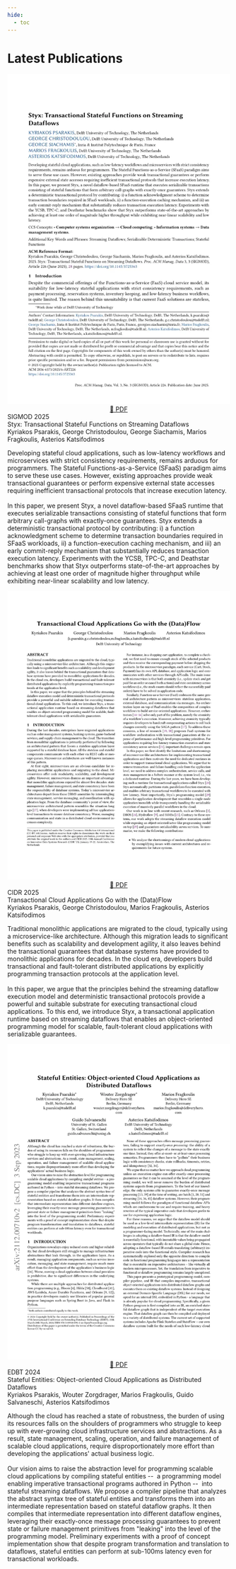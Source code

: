 ```yaml
---
hide:
  - toc
---
```


# Latest Publications

<div class="pub-entry">
    <div style="text-align: center;">
        <img src="/assets/publications/styx-pub.webp" class="pub-thumb" />
        <div>
        <a href="/assets/publications/styx.pdf" class="md-button ghost-button" target="_blank">
            📜 PDF
        </a>
        </div>
    </div>

  <div class="pub-meta">
    <div class="pub-venue">SIGMOD 2025</div>
    <div class="pub-title">Styx: Transactional Stateful Functions on Streaming Dataflows</div>
    <div class="pub-authors">
      Kyriakos Psarakis, George Christodoulou, George Siachamis, Marios Fragkoulis, Asterios Katsifodimos
    </div>
    <div class="pub-abstract">
    <p>
      Developing stateful cloud applications, such as low-latency workflows and microservices with strict consistency requirements,
      remains arduous for programmers. The Stateful Functions-as-a-Service (SFaaS) paradigm aims to serve these use cases. 
      However, existing approaches provide weak transactional guarantees or perform expensive external state accesses requiring 
      inefficient transactional protocols that increase execution latency.
    <br><br>
      In this paper, we present Styx, a novel dataflow-based SFaaS runtime that executes serializable transactions consisting of stateful functions
      that form arbitrary call-graphs with exactly-once guarantees. Styx extends a deterministic transactional protocol by contributing: 
      i) a function acknowledgment scheme to determine transaction boundaries required in SFaaS workloads,
      ii) a function-execution caching mechanism, 
     and iii) an early commit-reply mechanism that substantially reduces transaction execution latency. 
     Experiments with the YCSB, TPC-C, and Deathstar benchmarks show that Styx outperforms state-of-the-art approaches 
     by achieving at least one order of magnitude higher throughput while exhibiting near-linear scalability and low latency.
    </p>
    </div>
  </div>
</div>

<div class="pub-entry">
    <div style="text-align: center;">
        <img src="/assets/publications/styx_cidr-pub.webp" class="pub-thumb" />
        <div>
        <a href="/assets/publications/styx_cidr.pdf" class="md-button ghost-button" target="_blank">
            📜 PDF
        </a>
        </div>
    </div>
  <div class="pub-meta">
    <div class="pub-venue">CIDR 2025</div>
    <div class="pub-title">Transactional Cloud Applications Go with the (Data)Flow</div>
    <div class="pub-authors">
      Kyriakos Psarakis, George Christodoulou, Marios Fragkoulis, Asterios Katsifodimos
    </div>
    <div class="pub-abstract">
      <p>Traditional monolithic applications are migrated to the cloud, typically using a microservice-like architecture. 
Although this migration leads to significant benefits such as scalability and development agility, it also leaves behind 
the transactional guarantees that database systems have provided to monolithic applications for decades. In the cloud era, 
developers build transactional and fault-tolerant distributed applications by explicitly programming transaction protocols 
at the application level.<br><br>In this paper, we argue that the principles behind the streaming dataflow execution model 
and deterministic transactional protocols provide a powerful and suitable substrate for executing transactional cloud applications. 
To this end, we introduce Styx, a transactional application runtime based on streaming dataflows that enables an object-oriented programming 
model for scalable, fault-tolerant cloud applications with serializable guarantees.</p>
    </div>
  </div>
</div>

<div class="pub-entry">
    <div style="text-align: center;">
        <img src="/assets/publications/stateflow-pub.webp" class="pub-thumb" />
        <div>
        <a href="/assets/publications/stateflow.pdf" class="md-button ghost-button" target="_blank">
            📜 PDF
        </a>
        </div>
    </div>

  <div class="pub-meta">
    <div class="pub-venue">EDBT 2024</div>
    <div class="pub-title">Stateful Entities: Object-oriented Cloud Applications as Distributed Dataflows</div>
    <div class="pub-authors">
      Kyriakos Psarakis, Wouter Zorgdrager, Marios Fragkoulis, Guido Salvaneschi, Asterios Katsifodimos
    </div>
    <div class="pub-abstract">
      <p>Although the cloud has reached a state of robustness, the burden of using its resources falls on the shoulders of 
programmers who struggle to keep up with ever-growing cloud infrastructure services and abstractions. As a result, 
state management, scaling, operation, and failure management of scalable cloud applications, require disproportionately 
more effort than developing the applications&apos; actual business logic.<br><br>Our vision aims to raise the abstraction 
level for programming scalable cloud applications by compiling stateful entities -- &nbsp;a programming model enabling 
imperative transactional programs authored in Python -- &nbsp;into stateful streaming dataflows. We propose a compiler 
pipeline that analyzes the abstract syntax tree of stateful entities and transforms them into an intermediate representation 
based on stateful dataflow graphs. It then compiles that intermediate representation into different dataflow engines, leveraging 
their exactly-once message processing guarantees to prevent state or failure management primitives from "leaking"
into the level of the programming model. Preliminary experiments with a proof of concept implementation show that despite program 
transformation and translation to dataflows, stateful entities can perform at sub-100ms latency even for transactional workloads.</p>
    </div>
  </div>
</div>